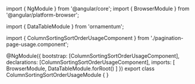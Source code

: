 import { NgModule } from '@angular/core';
import { BrowserModule } from '@angular/platform-browser';
  
import { DataTableModule } from 'ornamentum';
  
import { ColumnSortingSortOrderUsageComponent } from './pagination-page-usage.component';

@NgModule({
 bootstrap: [ColumnSortingSortOrderUsageComponent],
 declarations: [ColumnSortingSortOrderUsageComponent],
 imports: [
    BrowserModule,
    DataTableModule.forRoot()
  ]
})
export class ColumnSortingSortOrderUsageModule {
}
